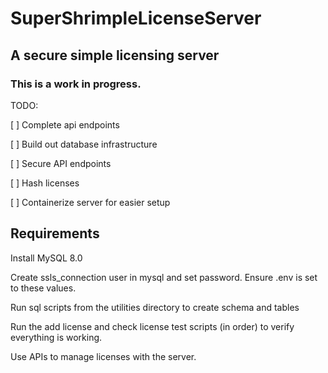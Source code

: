 # SuperShrimpleLicenseServer

## A secure simple licensing server 

### This is a work in progress. 

TODO:

[ ] Complete api endpoints

[ ] Build out database infrastructure

[ ] Secure API endpoints 

[ ] Hash licenses

[ ] Containerize server for easier setup

## Requirements

Install MySQL 8.0

Create ssls_connection user in mysql and set password. Ensure .env is set to these values.

Run sql scripts from the utilities directory to create schema and tables

Run the add license and check license test scripts (in order) to verify everything is working.

Use APIs to manage licenses with the server.


